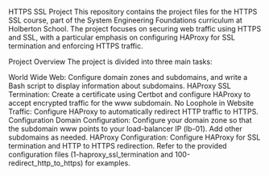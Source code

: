 HTTPS SSL Project
This repository contains the project files for the HTTPS SSL course, part of the System Engineering Foundations curriculum at Holberton School. The project focuses on securing web traffic using HTTPS and SSL, with a particular emphasis on configuring HAProxy for SSL termination and enforcing HTTPS traffic.

Project Overview
The project is divided into three main tasks:

World Wide Web: Configure domain zones and subdomains, and write a Bash script to display information about subdomains.
HAProxy SSL Termination: Create a certificate using Certbot and configure HAProxy to accept encrypted traffic for the www subdomain.
No Loophole in Website Traffic: Configure HAProxy to automatically redirect HTTP traffic to HTTPS.
Configuration
Domain Configuration: Configure your domain zone so that the subdomain www points to your load-balancer IP (lb-01). Add other subdomains as needed.
HAProxy Configuration: Configure HAProxy for SSL termination and HTTP to HTTPS redirection. Refer to the provided configuration files (1-haproxy_ssl_termination and 100-redirect_http_to_https) for examples.
